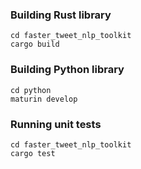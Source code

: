 ### Building Rust library
```
cd faster_tweet_nlp_toolkit
cargo build
```
### Building Python library
```
cd python
maturin develop
```
### Running unit tests
```
cd faster_tweet_nlp_toolkit
cargo test
```
